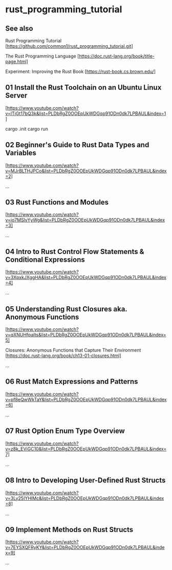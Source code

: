 # rust_programming_tutorial

## See also

Rust Programming Tutorial<br>
[https://github.com/common1/rust_programming_tutorial.git]

The Rust Programming Language
[https://doc.rust-lang.org/book/title-page.html]

Experiment: Improving the Rust Book
[https://rust-book.cs.brown.edu/]

## 01 Install the Rust Toolchain on an Ubuntu Linux Server
[https://www.youtube.com/watch?v=lTjGt17bQ3k&list=PLDbRgZ0OOEpUkWDGqp91ODn0dk7LPBAUL&index=1]

cargo .init
cargo run

## 02 Beginner's Guide to Rust Data Types and Variables
[https://www.youtube.com/watch?v=MJrBLTHJPCo&list=PLDbRgZ0OOEpUkWDGqp91ODn0dk7LPBAUL&index=2]

...

## 03 Rust Functions and Modules
[https://www.youtube.com/watch?v=io7MSlvYyWg&list=PLDbRgZ0OOEpUkWDGqp91ODn0dk7LPBAUL&index=3]

...

## 04 Intro to Rust Control Flow Statements & Conditional Expressions
[https://www.youtube.com/watch?v=3XpxkJXggHA&list=PLDbRgZ0OOEpUkWDGqp91ODn0dk7LPBAUL&index=4]

...

## 05 Understanding Rust Closures aka. Anonymous Functions
[https://www.youtube.com/watch?v=qXNUHfpalts&list=PLDbRgZ0OOEpUkWDGqp91ODn0dk7LPBAUL&index=5]

Closures: Anonymous Functions that Capture Their Environment<br>
[https://doc.rust-lang.org/book/ch13-01-closures.html]

...

## 06 Rust Match Expressions and Patterns
[https://www.youtube.com/watch?v=pf8eQwWkTaY&list=PLDbRgZ0OOEpUkWDGqp91ODn0dk7LPBAUL&index=6]

...

## 07 Rust Option Enum Type Overview
[https://www.youtube.com/watch?v=z8k_EViGC10&list=PLDbRgZ0OOEpUkWDGqp91ODn0dk7LPBAUL&index=7]

...

## 08 Intro to Developing User-Defined Rust Structs
[https://www.youtube.com/watch?v=3Ly25IYHIMc&list=PLDbRgZ0OOEpUkWDGqp91ODn0dk7LPBAUL&index=8]

...

## 09 Implement Methods on Rust Structs
[https://www.youtube.com/watch?v=7EYSXQFRyKY&list=PLDbRgZ0OOEpUkWDGqp91ODn0dk7LPBAUL&index=9]

...

